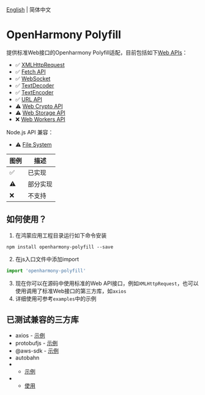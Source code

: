 [English](./README.md) | 简体中文
# OpenHarmony Polyfill
提供标准Web接口的Openharmony Polyfill适配，目前包括如下[Web APIs](https://developer.mozilla.org/en-US/docs/Web/API)：
* ✅ [XMLHttpRequest](https://developer.mozilla.org/en-US/docs/Web/API/XMLHttpRequest)
* ✅ [Fetch API](https://developer.mozilla.org/en-US/docs/Web/API/Fetch_API)
* ✅ [WebSocket](https://developer.mozilla.org/en-US/docs/Web/API/WebSocket)
* ✅ [TextDecoder](https://developer.mozilla.org/en-US/docs/Web/API/TextDecoder)
* ✅ [TextEncoder](https://developer.mozilla.org/en-US/docs/Web/API/TextEncoder)
* ✅ [URL API](https://developer.mozilla.org/en-US/docs/Web/API/URL)
* ⚠️ [Web Crypto API](https://developer.mozilla.org/en-US/docs/Web/API/Web_Crypto_API)
* ⚠️ [Web Storage API](https://developer.mozilla.org/en-US/docs/Web/API/Web_Storage_API)
* ❌ [Web Workers API](https://developer.mozilla.org/en-US/docs/Web/API/Web_Workers_API)

Node.js API 兼容：
* ⚠️ [File System](https://nodejs.org/docs/latest-v16.x/api/fs.html#file-system)

| 图例 | 描述 |
| ---- | ---- |
|✅|已实现|
|⚠️|部分实现|
|❌|不支持|
## 如何使用？

1. 在鸿蒙应用工程目录运行如下命令安装
```
npm install openharmony-polyfill --save
```
2. 在js入口文件中添加import
```js
import 'openharmony-polyfill'
```
3. 现在你可以在源码中使用标准的Web API接口，例如`XMLHttpRequest`，也可以使用调用了标准Web接口的第三方库，如`axios`
4. 详细使用可参考`examples`中的示例

## 已测试兼容的三方库
* axios - [示例](examples/sdk7-demo/entry/src/main/ets/default/pages/network.ets)
* protobufjs - [示例](examples/sdk7-demo/entry/src/main/ets/default/pages/protobuf.ets)
* @aws-sdk - [示例](examples/sdk7-demo/entry/src/main/ets/default/pages/network.ets)
* autobahn 
* - [示例](examples/sdk7-demo/entry/src/main/ets/default/pages/autobahn.ets)
* - [使用](examples/sdk7-demo/readme.md)